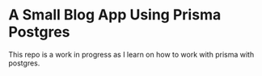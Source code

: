 # A Small Blog App Using Prisma Postgres

This repo is a work in progress as I learn on how to work with prisma with postgres.
